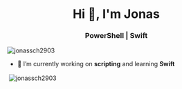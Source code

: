 <h1 align="center">Hi 👋, I'm Jonas</h1>
<h3 align="center">PowerShell | Swift</h3>

<p align="left"> <img src="https://komarev.com/ghpvc/?username=jonassch2903&label=Profile%20views&color=0e75b6&style=flat" alt="jonassch2903" /> </p>

- 🔭 I’m currently working on **scripting** and learning **Swift**

<p>&nbsp;<img align="center" src="https://github-readme-stats.vercel.app/api?username=jonassch2903&show_icons=true&locale=en" alt="jonassch2903" /></p>
